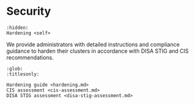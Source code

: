 # Security

```{toctree}
:hidden:
Hardening <self>
```

We provide administrators with detailed instructions and compliance guidance to
harden their clusters in accordance with DISA STIG and CIS recommendations.

```{toctree}
:glob:
:titlesonly:

Hardening guide <hardening.md>
CIS assessment <cis-assessment.md>
DISA STIG assessment <disa-stig-assessment.md>
```
